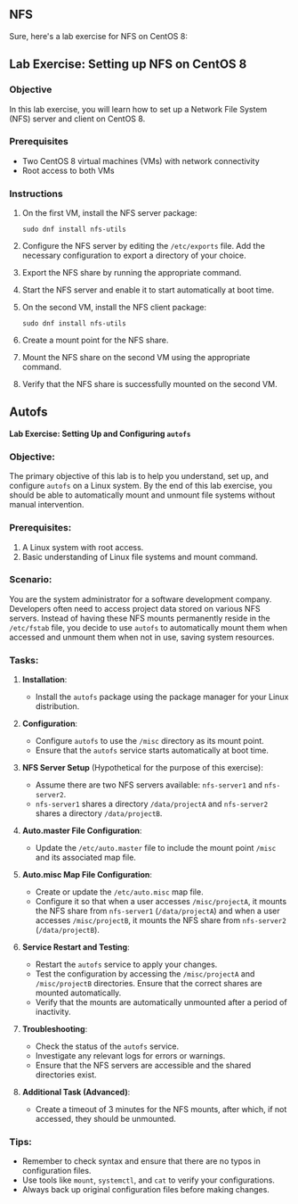 NFS
---

Sure, here's a lab exercise for NFS on CentOS 8:

## Lab Exercise: Setting up NFS on CentOS 8

### Objective
In this lab exercise, you will learn how to set up a Network File System (NFS) server and client on CentOS 8.

### Prerequisites
- Two CentOS 8 virtual machines (VMs) with network connectivity
- Root access to both VMs

### Instructions
1. On the first VM, install the NFS server package:
   ```
   sudo dnf install nfs-utils
   ```

2. Configure the NFS server by editing the `/etc/exports` file. Add the necessary configuration to export a directory of your choice.

3. Export the NFS share by running the appropriate command.

4. Start the NFS server and enable it to start automatically at boot time.

5. On the second VM, install the NFS client package:
   ```
   sudo dnf install nfs-utils
   ```

6. Create a mount point for the NFS share.

7. Mount the NFS share on the second VM using the appropriate command.

8. Verify that the NFS share is successfully mounted on the second VM.




Autofs
---

**Lab Exercise: Setting Up and Configuring `autofs`**

### Objective:

The primary objective of this lab is to help you understand, set up, and configure `autofs` on a Linux system. By the end of this lab exercise, you should be able to automatically mount and unmount file systems without manual intervention.

### Prerequisites:

1. A Linux system with root access.
2. Basic understanding of Linux file systems and mount command.

### Scenario:

You are the system administrator for a software development company. Developers often need to access project data stored on various NFS servers. Instead of having these NFS mounts permanently reside in the `/etc/fstab` file, you decide to use `autofs` to automatically mount them when accessed and unmount them when not in use, saving system resources.

### Tasks:

1. **Installation**:
   - Install the `autofs` package using the package manager for your Linux distribution.

2. **Configuration**:
   - Configure `autofs` to use the `/misc` directory as its mount point.
   - Ensure that the `autofs` service starts automatically at boot time.

3. **NFS Server Setup** (Hypothetical for the purpose of this exercise):
   - Assume there are two NFS servers available: `nfs-server1` and `nfs-server2`.
   - `nfs-server1` shares a directory `/data/projectA` and `nfs-server2` shares a directory `/data/projectB`.

4. **Auto.master File Configuration**:
   - Update the `/etc/auto.master` file to include the mount point `/misc` and its associated map file.

5. **Auto.misc Map File Configuration**:
   - Create or update the `/etc/auto.misc` map file.
   - Configure it so that when a user accesses `/misc/projectA`, it mounts the NFS share from `nfs-server1` (`/data/projectA`) and when a user accesses `/misc/projectB`, it mounts the NFS share from `nfs-server2` (`/data/projectB`).

6. **Service Restart and Testing**:
   - Restart the `autofs` service to apply your changes.
   - Test the configuration by accessing the `/misc/projectA` and `/misc/projectB` directories. Ensure that the correct shares are mounted automatically.
   - Verify that the mounts are automatically unmounted after a period of inactivity.

7. **Troubleshooting**:
   - Check the status of the `autofs` service.
   - Investigate any relevant logs for errors or warnings.
   - Ensure that the NFS servers are accessible and the shared directories exist.

8. **Additional Task (Advanced)**:
   - Create a timeout of 3 minutes for the NFS mounts, after which, if not accessed, they should be unmounted.

### Tips:

- Remember to check syntax and ensure that there are no typos in configuration files.
- Use tools like `mount`, `systemctl`, and `cat` to verify your configurations.
- Always back up original configuration files before making changes.




